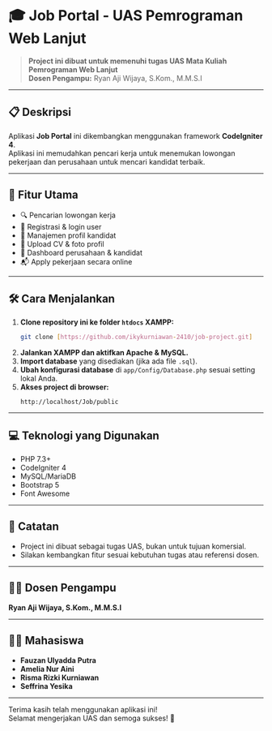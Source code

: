 # 🎓 Job Portal - UAS Pemrograman Web Lanjut

> **Project ini dibuat untuk memenuhi tugas UAS Mata Kuliah Pemrograman Web Lanjut**  
> **Dosen Pengampu:** Ryan Aji Wijaya, S.Kom., M.M.S.I

---

## 📋 Deskripsi

Aplikasi **Job Portal** ini dikembangkan menggunakan framework **CodeIgniter 4**.  
Aplikasi ini memudahkan pencari kerja untuk menemukan lowongan pekerjaan dan perusahaan untuk mencari kandidat terbaik.

---

## 🚀 Fitur Utama

- 🔍 Pencarian lowongan kerja
- 📝 Registrasi & login user
- 👤 Manajemen profil kandidat
- 📄 Upload CV & foto profil
- 🏢 Dashboard perusahaan & kandidat
- 📬 Apply pekerjaan secara online

---

## 🛠️ Cara Menjalankan

1. **Clone repository ini ke folder `htdocs` XAMPP:**
   ```bash
   git clone [https://github.com/ikykurniawan-2410/job-project.git]
   ```
2. **Jalankan XAMPP dan aktifkan Apache & MySQL.**
3. **Import database** yang disediakan (jika ada file `.sql`).
4. **Ubah konfigurasi database** di `app/Config/Database.php` sesuai setting lokal Anda.
5. **Akses project di browser:**
   ```
   http://localhost/Job/public
   ```

---

## 💻 Teknologi yang Digunakan

- PHP 7.3+
- CodeIgniter 4
- MySQL/MariaDB
- Bootstrap 5
- Font Awesome

---

## 📢 Catatan

- Project ini dibuat sebagai tugas UAS, bukan untuk tujuan komersial.
- Silakan kembangkan fitur sesuai kebutuhan tugas atau referensi dosen.

---

## 👨‍🏫 Dosen Pengampu

**Ryan Aji Wijaya, S.Kom., M.M.S.I**

---

## 🙋‍♂️ Mahasiswa

- **Fauzan Ulyadda Putra**
- **Amelia Nur Aini**
- **Risma Rizki Kurniawan**
- **Seffrina Yesika**

---

Terima kasih telah menggunakan aplikasi ini!  
Selamat mengerjakan UAS dan semoga sukses! 🚀
